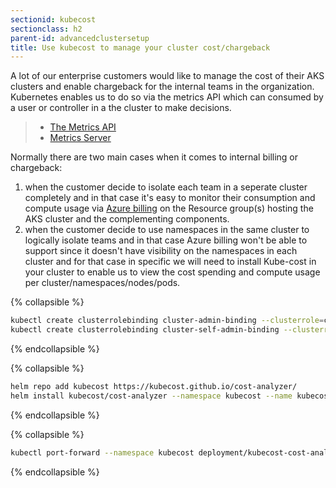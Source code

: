 ```yaml
---
sectionid: kubecost
sectionclass: h2
parent-id: advancedclustersetup
title: Use kubecost to manage your cluster cost/chargeback
---
```


A lot of our enterprise customers would like to manage the cost of their AKS clusters and enable chargeback for the internal teams in the organization. Kubernetes enables us to do so via the metrics API which can consumed by a user or controller in a the cluster to make decisions.

> - [The Metrics API](https://kubernetes.io/docs/tasks/debug-application-cluster/resource-metrics-pipeline/#the-metrics-api)
> - [Metrics Server](https://kubernetes.io/docs/tasks/debug-application-cluster/resource-metrics-pipeline/#metrics-server)

Normally there are two main cases when it comes to internal billing or chargeback:

1. when the customer decide to isolate each team in a seperate cluster completely and in that case it's easy to monitor their consumption and compute usage via [Azure billing](https://docs.microsoft.com/en-us/azure/billing/billing-getting-started) on the Resource group(s) hosting the AKS cluster and the complementing components.
2. when the customer decide to use namespaces in the same cluster to logically isolate teams and in that case Azure billing won't be able to support since it doesn't have visibility on the namespaces in each cluster and for that case in specific we will need to install Kube-cost in your cluster to enable us to view the cost spending and compute usage per cluster/namespaces/nodes/pods.

{% collapsible %}

```sh
kubectl create clusterrolebinding cluster-admin-binding --clusterrole=cluster-admin --user=<your-userid>
kubectl create clusterrolebinding cluster-self-admin-binding --clusterrole=cluster-admin --serviceaccount=kube-system:default
```

{% endcollapsible %}

{% collapsible %}

```sh
helm repo add kubecost https://kubecost.github.io/cost-analyzer/
helm install kubecost/cost-analyzer --namespace kubecost --name kubecost --set kubecostToken="a2Ftb3Vzc0BtaWNyb3NvZnQuY29txm343yadf98"
```

{% endcollapsible %}

{% collapsible %}

```sh
kubectl port-forward --namespace kubecost deployment/kubecost-cost-analyzer 9090
```

{% endcollapsible %}
